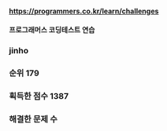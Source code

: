 #### https://programmers.co.kr/learn/challenges  
#### 프로그래머스 코딩테스트 연습  

### jinho
### 순위 179
### 획득한 점수 1387
### 해결한 문제 수
